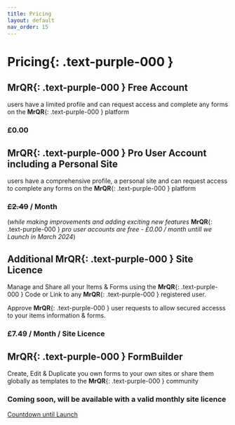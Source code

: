 ```yaml
---
title: Pricing
layout: default
nav_order: 15
---
```


# **Pricing**{: .text-purple-000 }

## **MrQR**{: .text-purple-000 } Free Account
users have a limited profile and can request access and complete any forms on the **MrQR**{: .text-purple-000 } platform

### £0.00

## **MrQR**{: .text-purple-000 } Pro User Account including a Personal Site
users have a comprehensive profile, a personal site and can request access to complete any forms on the **MrQR**{: .text-purple-000 } platform

### ~~£2.49~~ / Month

(*while making improvements and adding exciting new features* **MrQR**{: .text-purple-000 } *pro user accounts are free - £0.00 / month untill we Launch in March 2024*)

## Additional **MrQR**{: .text-purple-000 } Site Licence
Manage and Share all your Items & Forms using the **MrQR**{: .text-purple-000 } Code or Link to any **MrQR**{: .text-purple-000 } registered user.

Approve **MrQR**{: .text-purple-000 } user requests to allow secured accesss to your items information & forms.

### £7.49 / Month / Site Licence

## **MrQR**{: .text-purple-000 } FormBuilder
Create, Edit & Duplicate you own forms to your own sites or share them globally as templates to the **MrQR**{: .text-purple-000 }  community

### Coming soon, will be available with a valid monthly site licence

<script src="https://cdn.logwork.com/widget/countdown.js"></script>
<a href="https://logwork.com/countdown-4y9z" class="countdown-timer" data-style="circles" data-timezone="Europe/London" data-textcolor="#000000" data-date="2024-04-01 00:00" data-background="#9e7feb" data-digitscolor="#000000" data-unitscolor="#9e7feb">Countdown until Launch</a>
